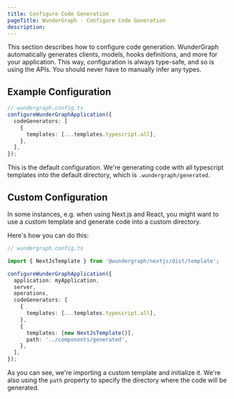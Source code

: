 ```yaml
---
title: Configure Code Generation
pageTitle: WunderGraph - Configure Code Generation
description:
---
```


This section describes how to configure code generation.
WunderGraph automatically generates clients, models, hooks definitions, and more for your application.
This way, configuration is always type-safe, and so is using the APIs.
You should never have to manually infer any types.

## Example Configuration

```typescript
// wundergraph.config.ts
configureWunderGraphApplication({
  codeGenerators: [
    {
      templates: [...templates.typescript.all],
    },
  ],
});
```

This is the default configuration.
We're generating code with all typescript templates into the default directory,
which is `.wundergraph/generated`.

## Custom Configuration

In some instances, e.g. when using Next.js and React,
you might want to use a custom template and generate code into a custom directory.

Here's how you can do this:

```typescript
// wundergraph.config.ts

import { NextJsTemplate } from '@wundergraph/nextjs/dist/template';

configureWunderGraphApplication({
  application: myApplication,
  server,
  operations,
  codeGenerators: [
    {
      templates: [...templates.typescript.all],
    },
    {
      templates: [new NextJsTemplate()],
      path: '../components/generated',
    },
  ],
});
```

As you can see, we're importing a custom template and initialize it.
We're also using the `path` property to specify the directory where the code will be generated.
